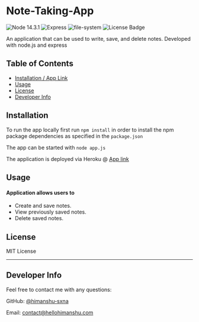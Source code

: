# Note-Taking-App

![Node 14.3.1](https://img.shields.io/badge/node-14.3.1-red)
![Express](https://img.shields.io/badge/npm-express-orange)
![file-system](https://img.shields.io/badge/npm-file--system-orange)
![License Badge](https://img.shields.io/badge/license-MIT-green)

An application that can be used to write, save, and delete notes. Developed with node.js and express

## Table of Contents

  - [Installation / App Link](#installation)
  - [Usage](#usage)
  - [License](#license)
  - [Developer Info](#developer-info)

## <a name="installation"></a>Installation

To run the app locally first run `npm install` in order to install the npm package dependencies as specified in the `package.json`

The app can be started with `node app.js`

The application is deployed via Heroku @ [App link](https://guarded-scrubland-90796.herokuapp.com/)

## <a name="usage"></a>Usage

#### Application allows users to  

- Create and save notes.
- View previously saved notes.
- Delete saved notes.

## <a name="license"></a>License

MIT License

---

## <a name="developer-info"></a>Developer Info

Feel free to contact me with any questions:

GitHub: [@himanshu-sxna](https://github.com/himanshu-sxna)

Email: contact@hellohimanshu.com  